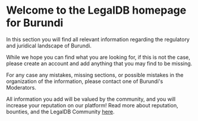 <!-- TITLE: Burundi -->
<!-- SUBTITLE: Welcome to the legalDB home of Burundi -->

# Welcome to the LegalDB homepage for Burundi

In this section you will find all relevant information regarding the regulatory and juridical landscape of Burundi.

While we hope you can find what you are looking for, if this is not the case, please create an account and add anything that you may find to be missing.

For any case any mistakes, missing sections, or possible mistakes in the organization of the information, please contact one of Burundi's Moderators.

All information you add will be valued by the community, and you will increase your reputation on our platform! Read more about reputation, bounties, and the LegalDB Community [here](http://legaldb.herokuapp.com/legaldb/community).
